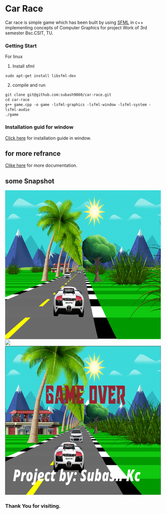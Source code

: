 # Car Race
Car race is simple game which has been built by using [SFML](https://www.sfml-dev.org/) in c++ implementing concepts of Computer Graphics for project Work of 3rd semester Bsc.CSIT, TU.

### Getting Start
For linux
1. Install sfml
```
sudo apt-get install libsfml-dev
```
2. compile and run
```
git clone git@github.com:subash9860/car-race.git
cd car-race
g++ game.cpp -o game -lsfml-graphics -lsfml-window -lsfml-system -lsfml-audio
./game
```

### Installation guid for window
[Click here](https://www.sfml-dev.org/tutorials/2.5/start-vc.php) for installation guide in window.

## for more refrance 
[Clike here](https://www.sfml-dev.org/learn.php) for more documentation.

## some Snapshot
<img height="480px" src="images/image1.png"> <img height="480px" src="assets/readme/2.png"> <img height="480px" src="images/image2.png">
 

### Thank You for visiting.





